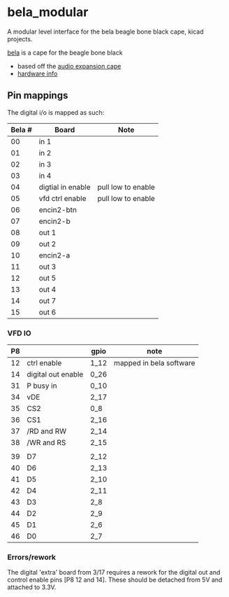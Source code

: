 # bela_modular

A modular level interface for the bela beagle bone black cape, kicad projects.

[bela](http://bela.io/) is a cape for the beagle bone black

* based off the [audio expansion cape](http://blog.bela.io/analogue-vs-digital/)
* [hardware info](https://github.com/BelaPlatform/Bela/wiki/Hardware-explained)


## Pin mappings

The digital i/o is mapped as such:

|Bela #|	 Board            | Note 	             |
|------|---------           | -------------------|
|00    |  in 1              ||
|01    |  in 2              ||
|02    |  in 3              ||
|03    |  in 4              ||
|04    |  digtial in enable | pull low to enable |
|05    |  vfd ctrl enable   | pull low to enable |
|06    |  encin2-btn        ||
|07    |  encin2-b          ||
|08    |  out 1             ||
|09    |  out 2             ||
|10    |  encin2-a          ||
|11    |  out 3             ||
|12    |  out 5             ||
|13    |  out 4             ||
|14    |  out 7             ||
|15    |  out 6             ||


### VFD IO

| P8 |                      | gpio | note                    |
|:--:|----------------------|------|--                       |
| 12 | ctrl enable          | 1_12 | mapped in bela software |
| 14 | digital out enable   | 0_26 |      |
| 31 | P busy in            | 0_10 |      |
| 34 | vDE                  | 2_17 |      |
| 35 | CS2                  | 0_8  |      |
| 36 | CS1                  | 2_16 |      |
| 37 | /RD and RW           | 2_14 |      |
| 38 | /WR and RS           | 2_15 |      |
|    |                      |      |      |
| 39 | D7                   | 2_12 |      |
| 40 | D6                   | 2_13 |      |
| 41 | D5                   | 2_10 |      |
| 42 | D4                   | 2_11 |      |
| 43 | D3                   | 2_8  |      |
| 44 | D2                   | 2_9  |      |
| 45 | D1                   | 2_6  |      |
| 46 | D0                   | 2_7  |      |


### Errors/rework

The digital 'extra' board from 3/17 requires a rework for the digital out and
control enable pins [P8 12 and 14]. These should be detached from 5V and
attached to 3.3V.
